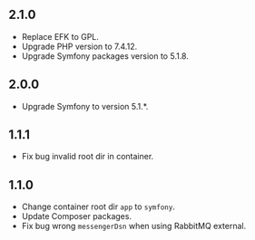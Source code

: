 2.1.0
-------------------------------------------------------------------
+ Replace EFK to GPL.
+ Upgrade PHP version to 7.4.12.
+ Upgrade Symfony packages version to 5.1.8.

2.0.0
-------------------------------------------------------------------
+ Upgrade Symfony to version 5.1.*.

1.1.1
-------------------------------------------------------------------
+ Fix bug invalid root dir in container.

1.1.0
-------------------------------------------------------------------
+ Change container root dir `app` to `symfony`.
+ Update Composer packages.
+ Fix bug wrong `messengerDsn` when using RabbitMQ external.